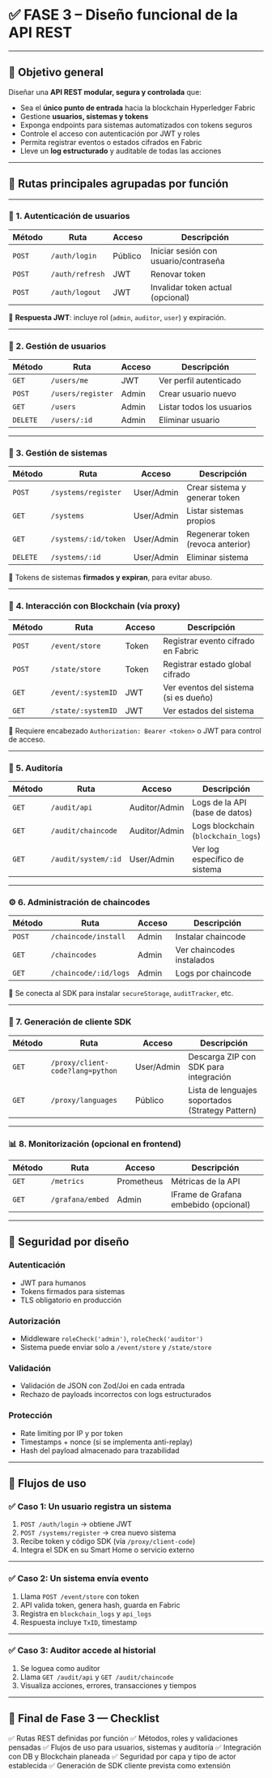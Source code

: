 # ✅ FASE 3 – Diseño funcional de la API REST

---

## 🎯 Objetivo general

Diseñar una **API REST modular, segura y controlada** que:

* Sea el **único punto de entrada** hacia la blockchain Hyperledger Fabric
* Gestione **usuarios, sistemas y tokens**
* Exponga endpoints para sistemas automatizados con tokens seguros
* Controle el acceso con autenticación por JWT y roles
* Permita registrar eventos o estados cifrados en Fabric
* Lleve un **log estructurado** y auditable de todas las acciones

---

## 🧭 Rutas principales agrupadas por función

---

### 🔑 1. Autenticación de usuarios

| Método | Ruta            | Acceso  | Descripción                           |
| ------ | --------------- | ------- | ------------------------------------- |
| `POST` | `/auth/login`   | Público | Iniciar sesión con usuario/contraseña |
| `POST` | `/auth/refresh` | JWT     | Renovar token                         |
| `POST` | `/auth/logout`  | JWT     | Invalidar token actual (opcional)     |

📌 **Respuesta JWT**: incluye rol (`admin`, `auditor`, `user`) y expiración.

---

### 👤 2. Gestión de usuarios

| Método   | Ruta              | Acceso | Descripción               |
| -------- | ----------------- | ------ | ------------------------- |
| `GET`    | `/users/me`       | JWT    | Ver perfil autenticado    |
| `POST`   | `/users/register` | Admin  | Crear usuario nuevo       |
| `GET`    | `/users`          | Admin  | Listar todos los usuarios |
| `DELETE` | `/users/:id`      | Admin  | Eliminar usuario          |

---

### 🤖 3. Gestión de sistemas

| Método   | Ruta                 | Acceso     | Descripción                       |
| -------- | -------------------- | ---------- | --------------------------------- |
| `POST`   | `/systems/register`  | User/Admin | Crear sistema y generar token     |
| `GET`    | `/systems`           | User/Admin | Listar sistemas propios           |
| `GET`    | `/systems/:id/token` | User/Admin | Regenerar token (revoca anterior) |
| `DELETE` | `/systems/:id`       | User/Admin | Eliminar sistema                  |

📌 Tokens de sistemas **firmados y expiran**, para evitar abuso.

---

### 🔐 4. Interacción con Blockchain (vía proxy)

| Método | Ruta               | Acceso | Descripción                           |
| ------ | ------------------ | ------ | ------------------------------------- |
| `POST` | `/event/store`     | Token  | Registrar evento cifrado en Fabric    |
| `POST` | `/state/store`     | Token  | Registrar estado global cifrado       |
| `GET`  | `/event/:systemID` | JWT    | Ver eventos del sistema (si es dueño) |
| `GET`  | `/state/:systemID` | JWT    | Ver estados del sistema               |

📌 Requiere encabezado `Authorization: Bearer <token>` o JWT para control de acceso.

---

### 📄 5. Auditoría

| Método | Ruta                | Acceso        | Descripción                         |
| ------ | ------------------- | ------------- | ----------------------------------- |
| `GET`  | `/audit/api`        | Auditor/Admin | Logs de la API (base de datos)      |
| `GET`  | `/audit/chaincode`  | Auditor/Admin | Logs blockchain (`blockchain_logs`) |
| `GET`  | `/audit/system/:id` | User/Admin    | Ver log específico de sistema       |

---

### ⚙️ 6. Administración de chaincodes

| Método | Ruta                  | Acceso | Descripción               |
| ------ | --------------------- | ------ | ------------------------- |
| `POST` | `/chaincode/install`  | Admin  | Instalar chaincode        |
| `GET`  | `/chaincodes`         | Admin  | Ver chaincodes instalados |
| `GET`  | `/chaincode/:id/logs` | Admin  | Logs por chaincode        |

📌 Se conecta al SDK para instalar `secureStorage`, `auditTracker`, etc.

---

### 🧰 7. Generación de cliente SDK

| Método | Ruta                             | Acceso     | Descripción                                      |
| ------ | -------------------------------- | ---------- | ------------------------------------------------ |
| `GET`  | `/proxy/client-code?lang=python` | User/Admin | Descarga ZIP con SDK para integración            |
| `GET`  | `/proxy/languages`               | Público    | Lista de lenguajes soportados (Strategy Pattern) |

---

### 📊 8. Monitorización (opcional en frontend)

| Método | Ruta             | Acceso     | Descripción                           |
| ------ | ---------------- | ---------- | ------------------------------------- |
| `GET`  | `/metrics`       | Prometheus | Métricas de la API                    |
| `GET`  | `/grafana/embed` | Admin      | IFrame de Grafana embebido (opcional) |

---

## 🔐 Seguridad por diseño

### Autenticación

* JWT para humanos
* Tokens firmados para sistemas
* TLS obligatorio en producción

### Autorización

* Middleware `roleCheck('admin')`, `roleCheck('auditor')`
* Sistema puede enviar solo a `/event/store` y `/state/store`

### Validación

* Validación de JSON con Zod/Joi en cada entrada
* Rechazo de payloads incorrectos con logs estructurados

### Protección

* Rate limiting por IP y por token
* Timestamps + nonce (si se implementa anti-replay)
* Hash del payload almacenado para trazabilidad

---

## 🔄 Flujos de uso

### ✅ Caso 1: Un usuario registra un sistema

1. `POST /auth/login` → obtiene JWT
2. `POST /systems/register` → crea nuevo sistema
3. Recibe token y código SDK (vía `/proxy/client-code`)
4. Integra el SDK en su Smart Home o servicio externo

---

### ✅ Caso 2: Un sistema envía evento

1. Llama `POST /event/store` con token
2. API valida token, genera hash, guarda en Fabric
3. Registra en `blockchain_logs` y `api_logs`
4. Respuesta incluye `TxID`, timestamp

---

### ✅ Caso 3: Auditor accede al historial

1. Se loguea como auditor
2. Llama `GET /audit/api` y `GET /audit/chaincode`
3. Visualiza acciones, errores, transacciones y tiempos

---

## 🧭 Final de Fase 3 — Checklist

✅ Rutas REST definidas por función
✅ Métodos, roles y validaciones pensadas
✅ Flujos de uso para usuarios, sistemas y auditoría
✅ Integración con DB y Blockchain planeada
✅ Seguridad por capa y tipo de actor establecida
✅ Generación de SDK cliente prevista como extensión
